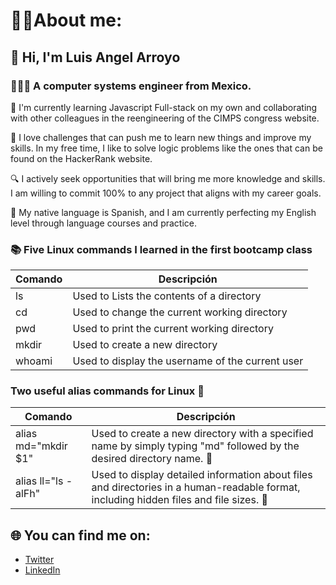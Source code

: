 # 🧑🏽About me:
## 👋 Hi, I'm Luis Angel Arroyo
### 🧑🏽‍💻 A computer systems engineer from Mexico.

📖 I'm currently learning Javascript Full-stack on my own and collaborating with other colleagues in the reengineering of the CIMPS congress website.

🦉 I love challenges that can push me to learn new things and improve my skills. In my free time, I like to solve logic problems like the ones that can be found on the HackerRank website.

🔍 I actively seek opportunities that will bring me more knowledge and skills. I am willing to commit 100% to any project that aligns with my career goals.

📒 My native language is Spanish, and I am currently perfecting my English level through language courses and practice.

### 📚 Five Linux commands I learned in the first bootcamp class

| Comando 	| Descripción |
| -------   | ----------  |
| ls 	| Used to Lists the contents of a directory |
| cd 	| Used to change the current working directory|
| pwd 	| Used to print the current working directory |
| mkdir 	| Used to create a new directory |
| whoami | Used to display the username of the current user |

### Two useful alias commands for Linux 🐧

|   Comando  |    Descripción   |
|--------------|-----------|
| alias md="mkdir $1"     | Used to create a new directory with a specified name by simply typing "md" followed by the desired directory name. 📁 |
| alias ll="ls -alFh"     | Used to display detailed information about files and directories in a human-readable format, including hidden files and file sizes. 📃|

## 🌐 You can find me on:
- [Twitter](https://twitter.com/Iuanarmo)
- [LinkedIn](https://www.linkedin.com/in/luis-angel-arroyo-morales-31b25a1ab)

